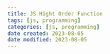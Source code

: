 ```yaml
---
title: JS Hight Order Function
tags: [js, programming]
categories: [js, programming]
date created: 2023-08-05
date modified: 2023-08-05
---
```

